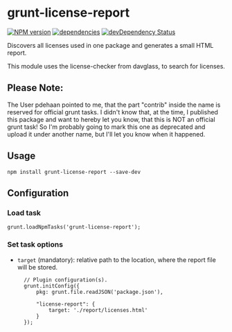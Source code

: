 # grunt-license-report
[![NPM version](https://badge.fury.io/js/grunt-license-report.svg)](http://badge.fury.io/js/grunt-license-report)
[![dependencies](https://david-dm.org/fkscorpion/grunt-license-report.svg)](https://david-dm.org/fkscorpion/grunt-license-report)
[![devDependency Status](https://david-dm.org/fkscorpion/grunt-license-report/dev-status.svg?theme=shields.io)](https://david-dm.org/fkscorpion/grunt-license-report#info=devDependencies)

Discovers all licenses used in one package and generates a small HTML report.

This module uses the license-checker from davglass, to search for licenses.

## Please Note:

The User pdehaan pointed to me, that the part "contrib" inside the name is reserved for official grunt tasks.
I didn't know that, at the time, I published this package and want to hereby let you know, that this is NOT an official grunt task!
So I'm probably going to mark this one as deprecated and upload it under another name, but I'll let you know when it happened.

## Usage

    npm install grunt-license-report --save-dev

## Configuration

### Load task

    grunt.loadNpmTasks('grunt-license-report');

### Set task options

- `target` (mandatory): relative path to the location, where the report file will be stored.

        // Plugin configuration(s).
        grunt.initConfig({
            pkg: grunt.file.readJSON('package.json'),

            "license-report": {
                target: './report/licenses.html'
            }
        });
